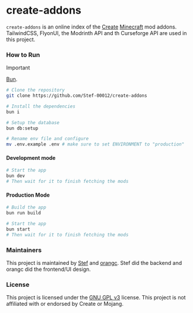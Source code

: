 # create-addons
`create-addons` is an online index of the [Create](https://modrinth.com/mod/create) [Minecraft](https://minecraft.net) mod addons. TailwindCSS, FlyonUI, the Modrinth API and th Curseforge API are used in this project.

### How to Run
> [!IMPORTANT]
> [Bun](https://bun.sh/).

```sh
# Clone the repository
git clone https://github.com/Stef-00012/create-addons

# Install the dependencies
bun i

# Setup the database
bun db:setup

# Rename env file and configure
mv .env.example .env # make sure to set ENVIRONMENT to "production"
```

#### Development mode
```sh
# Start the app
bun dev
# Then wait for it to finish fetching the mods
```

#### Production Mode
```sh
# Build the app
bun run build

# Start the app
bun start
# Then wait for it to finish fetching the mods
```

### Maintainers
This project is maintained by [Stef](https://github.com/Stef-00012) and [orangc](https://orangc.net). Stef did the backend and orangc did the frontend/UI design.

### License
This project is licensed under the [GNU GPL v3](./LICENSE) license. This project is not affiliated with or endorsed by Create or Mojang.